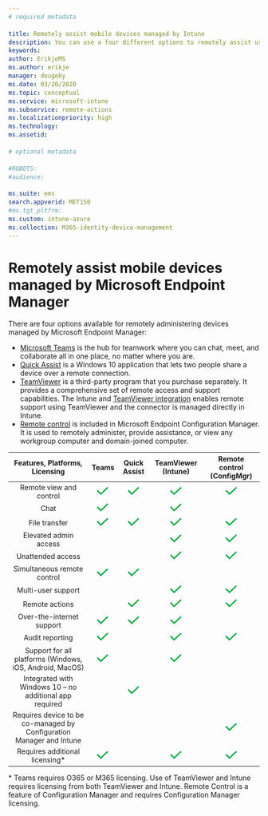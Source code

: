 ```yaml
---
# required metadata

title: Remotely assist mobile devices managed by Intune 
description: You can use a four different options to remotely assist users with their mobile devices.
keywords:
author: ErikjeMS
ms.author: erikje
manager: dougeby
ms.date: 03/20/2020
ms.topic: conceptual
ms.service: microsoft-intune
ms.subservice: remote-actions
ms.localizationpriority: high
ms.technology:
ms.assetid: 

# optional metadata

#ROBOTS:
#audience:

ms.suite: ems
search.appverid: MET150
#ms.tgt_pltfrm:
ms.custom: intune-azure
ms.collection: M365-identity-device-management
---
```


# Remotely assist mobile devices managed by Microsoft Endpoint Manager

There are four options available for remotely administering devices managed by  Microsoft Endpoint Manager:

- [Microsoft Teams](https://products.office.com/microsoft-teams/) is the hub for teamwork where you can chat, meet, and collaborate all in one place, no matter where you are.
- [Quick Assist](https://support.microsoft.com/help/4027243/windows-10-solve-pc-problems-with-quick-assist) is a Windows 10 application that lets two people share a device over a remote connection.
- [TeamViewer](https://www.teamviewer.com/) is a third-party program that you purchase separately. It provides a comprehensive set of remote access and support capabilities. The Intune and [TeamViewer integration](teamviewer-support.md) enables remote support using TeamViewer and the connector is managed directly in Intune.
- [Remote control](https://docs.microsoft.com/configmgr/core/clients/manage/remote-control/introduction-to-remote-control) is included in Microsoft Endpoint Configuration Manager. It is used to remotely administer, provide assistance, or view any workgroup computer and domain-joined computer.

| Features, Platforms, Licensing | **Teams** | Quick Assist | TeamViewer (Intune) | Remote control (ConfigMgr) |
|:---:|:---:|:---:|:---:|:---:|
| Remote view and control |![Checkmark](../enrollment/media/enrollment-method-capab/checkmark.png)|![Checkmark](../enrollment/media/enrollment-method-capab/checkmark.png)|![Checkmark](../enrollment/media/enrollment-method-capab/checkmark.png)|![Checkmark](../enrollment/media/enrollment-method-capab/checkmark.png)|
| Chat |![Checkmark](../enrollment/media/enrollment-method-capab/checkmark.png)||![Checkmark](../enrollment/media/enrollment-method-capab/checkmark.png)||
| File transfer |![Checkmark](../enrollment/media/enrollment-method-capab/checkmark.png)|![Checkmark](../enrollment/media/enrollment-method-capab/checkmark.png)|![Checkmark](../enrollment/media/enrollment-method-capab/checkmark.png)|![Checkmark](../enrollment/media/enrollment-method-capab/checkmark.png)|
| Elevated admin access |||![Checkmark](../enrollment/media/enrollment-method-capab/checkmark.png)|![Checkmark](../enrollment/media/enrollment-method-capab/checkmark.png)|
| Unattended access |||![Checkmark](../enrollment/media/enrollment-method-capab/checkmark.png)|![Checkmark](../enrollment/media/enrollment-method-capab/checkmark.png)|
| Simultaneous remote control |![Checkmark](../enrollment/media/enrollment-method-capab/checkmark.png)|![Checkmark](../enrollment/media/enrollment-method-capab/checkmark.png)|||
| Multi-user support |||![Checkmark](../enrollment/media/enrollment-method-capab/checkmark.png)|![Checkmark](../enrollment/media/enrollment-method-capab/checkmark.png)|
| Remote actions ||![Checkmark](../enrollment/media/enrollment-method-capab/checkmark.png)|![Checkmark](../enrollment/media/enrollment-method-capab/checkmark.png)|![Checkmark](../enrollment/media/enrollment-method-capab/checkmark.png)|
| Over-the-internet support |![Checkmark](../enrollment/media/enrollment-method-capab/checkmark.png)|![Checkmark](../enrollment/media/enrollment-method-capab/checkmark.png)|![Checkmark](../enrollment/media/enrollment-method-capab/checkmark.png)||
| Audit reporting |![Checkmark](../enrollment/media/enrollment-method-capab/checkmark.png)||![Checkmark](../enrollment/media/enrollment-method-capab/checkmark.png)|![Checkmark](../enrollment/media/enrollment-method-capab/checkmark.png)|
| Support for all platforms (Windows, iOS, Android, MacOS) |![Checkmark](../enrollment/media/enrollment-method-capab/checkmark.png)||![Checkmark](../enrollment/media/enrollment-method-capab/checkmark.png)||
| Integrated with Windows 10 – no additional app required ||![Checkmark](../enrollment/media/enrollment-method-capab/checkmark.png)|||
| Requires device to be co-managed by Configuration Manager and Intune ||||![Checkmark](../enrollment/media/enrollment-method-capab/checkmark.png)|
| Requires additional licensing\* |![Checkmark](../enrollment/media/enrollment-method-capab/checkmark.png)||![Checkmark](../enrollment/media/enrollment-method-capab/checkmark.png)|![Checkmark](../enrollment/media/enrollment-method-capab/checkmark.png)|

\* Teams requires O365 or M365 licensing. Use of TeamViewer and Intune requires licensing from both TeamViewer and Intune. Remote Control is a feature of Configuration Manager and requires Configuration Manager licensing.
